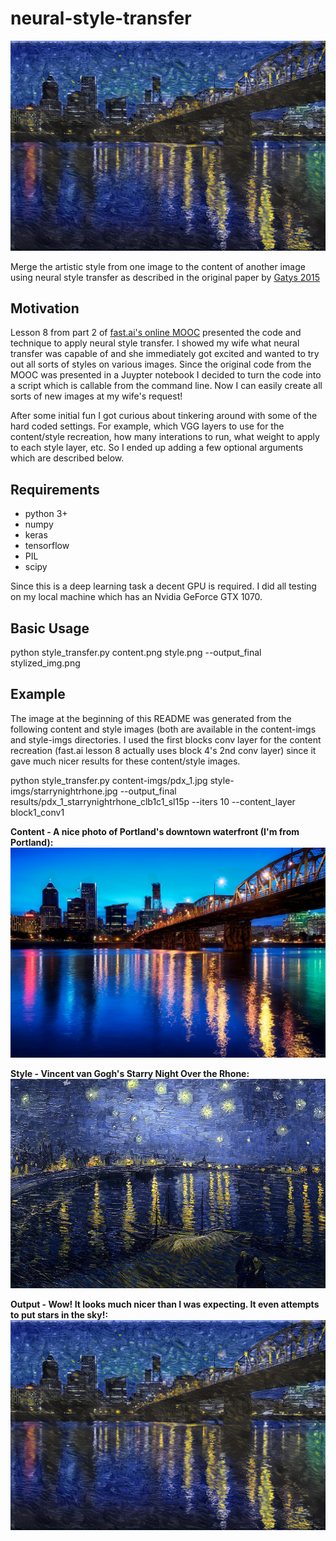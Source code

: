 # neural-style-transfer

![alt text](https://github.com/pjbutcher/neural-style-transfer/blob/master/example-outputs/pdx_1_starrynightrhone_clb1c1_sl15c2.png)

Merge the artistic style from one image to the content of another image using neural style transfer as described in the original paper by [Gatys 2015](https://arxiv.org/abs/1508.06576) 

## Motivation
Lesson 8 from part 2 of [fast.ai's online MOOC](http://course.fast.ai/) presented the code and technique to apply neural style transfer. I showed my wife what neural transfer was capable of and she immediately got excited and wanted to try out all sorts of styles on various images. Since the original code from the MOOC was presented in a Juypter notebook I decided to turn the code into a script which is callable from the command line. Now I can easily create all sorts of new images at my wife's request!

After some initial fun I got curious about tinkering around with some of the hard coded settings. For example, which VGG layers to use for the content/style recreation, how many interations to run, what weight to apply to each style layer, etc. So I ended up adding a few optional arguments which are described below.

## Requirements
* python 3+
* numpy
* keras
* tensorflow
* PIL
* scipy

Since this is a deep learning task a decent GPU is required. I did all testing on my local machine which has an Nvidia GeForce GTX 1070. 

## Basic Usage
python style_transfer.py content.png style.png --output_final stylized_img.png

## Example
The image at the beginning of this README was generated from the following content and style images (both are available in the content-imgs and style-imgs directories. I used the first blocks conv layer for the content recreation (fast.ai lesson 8 actually uses block 4's 2nd conv layer) since it gave much nicer results for these content/style images. 

python style_transfer.py content-imgs/pdx_1.jpg style-imgs/starrynightrhone.jpg --output_final results/pdx_1_starrynightrhone_clb1c1_sl15p --iters 10 --content_layer block1_conv1 

**Content - A nice photo of Portland's downtown waterfront (I'm from Portland):**
![alt text](https://github.com/pjbutcher/neural-style-transfer/blob/master/content-imgs/pdx_1.jpg)

**Style - Vincent van Gogh's Starry Night Over the Rhone:**
![alt text](https://github.com/pjbutcher/neural-style-transfer/blob/master/style-imgs/starrynightrhone.jpg)

**Output - Wow! It looks much nicer than I was expecting. It even attempts to put stars in the sky!:**
![alt text](https://github.com/pjbutcher/neural-style-transfer/blob/master/example-outputs/pdx_1_starrynightrhone_clb1c1_sl15c2.png)
